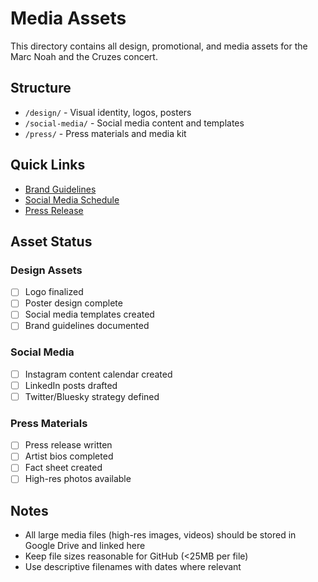 # Media Assets

This directory contains all design, promotional, and media assets for the Marc Noah and the Cruzes concert.

## Structure

- `/design/` - Visual identity, logos, posters
- `/social-media/` - Social media content and templates
- `/press/` - Press materials and media kit

## Quick Links

- [Brand Guidelines](./design/brand-guidelines.md)
- [Social Media Schedule](./social-media/instagram/scheduled-posts.md)
- [Press Release](./press/press-release.md)

## Asset Status

### Design Assets
- [ ] Logo finalized
- [ ] Poster design complete
- [ ] Social media templates created
- [ ] Brand guidelines documented

### Social Media
- [ ] Instagram content calendar created
- [ ] LinkedIn posts drafted
- [ ] Twitter/Bluesky strategy defined

### Press Materials
- [ ] Press release written
- [ ] Artist bios completed
- [ ] Fact sheet created
- [ ] High-res photos available

## Notes

- All large media files (high-res images, videos) should be stored in Google Drive and linked here
- Keep file sizes reasonable for GitHub (<25MB per file)
- Use descriptive filenames with dates where relevant
